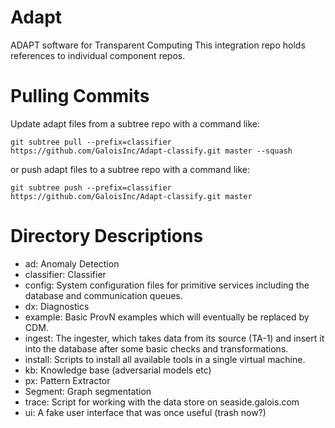 # Adapt

ADAPT software for Transparent Computing This integration repo holds references
to individual component repos.

# Pulling Commits

Update adapt files from a subtree repo with a command like:

    git subtree pull --prefix=classifier https://github.com/GaloisInc/Adapt-classify.git master --squash

or push adapt files to a subtree repo with a command like:

    git subtree push --prefix=classifier https://github.com/GaloisInc/Adapt-classify.git master

# Directory Descriptions

- ad: Anomaly Detection
- classifier: Classifier
- config: System configuration files for primitive services including the
  database and communication queues.
- dx: Diagnostics
- example: Basic ProvN examples which will eventually be replaced by CDM.
- ingest: The ingester, which takes data from its source (TA-1) and insert it
  into the database after some basic checks and transformations.
- install: Scripts to install all available tools in a single virtual machine.
- kb: Knowledge base (adversarial models etc)
- px: Pattern Extractor
- Segment: Graph segmentation
- trace: Script for working with the data store on seaside.galois.com
- ui: A fake user interface that was once useful (trash now?)
